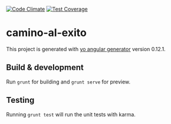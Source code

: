 [![Code Climate](https://codeclimate.com/github/spaceship-labs/camino-al-exito/badges/gpa.svg)](https://codeclimate.com/github/spaceship-labs/camino-al-exito)
[![Test Coverage](https://codeclimate.com/github/spaceship-labs/camino-al-exito/badges/coverage.svg)](https://codeclimate.com/github/spaceship-labs/camino-al-exito/coverage)

# camino-al-exito

This project is generated with [yo angular generator](https://github.com/yeoman/generator-angular)
version 0.12.1.

## Build & development

Run `grunt` for building and `grunt serve` for preview.

## Testing

Running `grunt test` will run the unit tests with karma.
